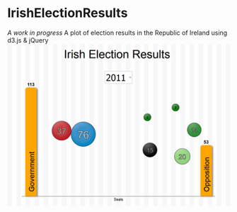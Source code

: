 # IrishElectionResults
*A work in progress*
A plot of election results in the Republic of Ireland using d3.js &amp; jQuery
![alt tag](exampleImage.PNG)
